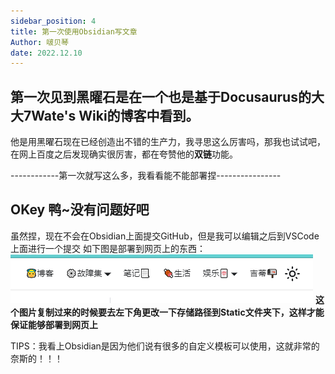 ```yaml
---
sidebar_position: 4
title: 第一次使用Obsidian写文章
Author: 啵贝琴
date: 2022.12.10
---
```


## 第一次见到黑曜石是在一个也是基于Docusaurus的大大**7Wate's Wiki**的博客中看到。
他是用黑曜石现在已经创造出不错的生产力，我寻思这么厉害吗，那我也试试吧，在网上百度之后发现确实很厉害，都在夸赞他的**双链**功能。

------------第一次就写这么多，我看看能不能部署捏----------------

## OKey 鸭~没有问题好吧
虽然捏，现在不会在Obsidian上面提交GitHub，但是我可以编辑之后到VSCode上面进行一个提交
如下图是部署到网页上的东西：
![](.../../../../../static/img_log/2022.12.9_1.png)
**这个图片复制过来的时候要去左下角更改一下存储路径到Static文件夹下，这样才能保证能够部署到网页上**

TIPS：我看上Obsidian是因为他们说有很多的自定义模板可以使用，这就非常的奈斯的！！！